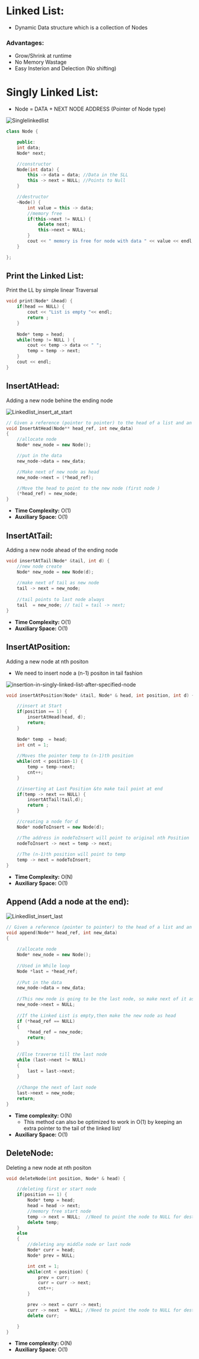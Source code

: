 # Linked List:
- Dynamic Data structure which is a collection of Nodes
### Advantages: 
  - Grow/Shrink at runtime
  - No Memory Wastage 
  - Easy Insterion and Delection (No shifting)

# Singly Linked List:
  - Node = DATA + NEXT NODE ADDRESS (Pointer of Node type)

![Singlelinkedlist](https://github.com/IshaanAdarsh/TIL/assets/100434702/f39c6e67-b980-43ae-8e75-d298637a2bb2)

```c++
class Node {

    public:
    int data;
    Node* next;

    //constructor
    Node(int data) {
        this -> data = data; //Data in the SLL
        this -> next = NULL; //Points to Null
    }

    //destructor
    ~Node() {
        int value = this -> data;
        //memory free
        if(this->next != NULL) {
            delete next;
            this->next = NULL;
        }
        cout << " memory is free for node with data " << value << endl;
    }

};
```
## Print the Linked List:

Print the LL by simple linear Traversal

```c++
void print(Node* &head) {
    if(head == NULL) {
        cout << "List is empty "<< endl;
        return ;
    }
    
    Node* temp = head;
    while(temp != NULL ) {
        cout << temp -> data << " ";
        temp = temp -> next;
    }
    cout << endl;
}
```

## InsertAtHead:

Adding a new node behine the ending node

![Linkedlist_insert_at_start](https://github.com/IshaanAdarsh/TIL/assets/100434702/afbfc64e-aec9-4d6c-a0ee-c2d63072d171)

```c++
// Given a reference (pointer to pointer) to the head of a list and an int, inserts a new node on the front of the list.
void InsertAtHead(Node** head_ref, int new_data)
{
	//allocate node
	Node* new_node = new Node();

	//put in the data
	new_node->data = new_data;

	//Make next of new node as head
	new_node->next = (*head_ref);

	//Move the head to point to the new node (first node )
	(*head_ref) = new_node;
}
```
-   **Time Complexity:** O(1)
-   **Auxiliary Space:** O(1)

## InsertAtTail:
Adding a new node ahead of the ending node

```c++
void insertAtTail(Node* &tail, int d) {
    //new node create
    Node* new_node = new Node(d);
    
    //make next of tail as new node
    tail -> next = new_node;
    
    //tail points to last node always
    tail  = new_node; // tail = tail -> next;
}
```
-   **Time Complexity:** O(1)
-   **Auxiliary Space:** O(1)

## InsertAtPosition:
Adding a new node at nth positon
- We need to insert node a (n-1) positon in tail fashion

![insertion-in-singly-linked-list-after-specified-node](https://github.com/IshaanAdarsh/TIL/assets/100434702/a50ff46c-c2da-4c8e-afe0-a81b448d2f39)

```c++
void insertAtPosition(Node* &tail, Node* & head, int position, int d) {

    //insert at Start
    if(position == 1) {
        insertAtHead(head, d);
        return;
    }
    
    Node* temp  = head;
    int cnt = 1;
    
    //Moves the pointer temp to (n-1)th position
    while(cnt < position-1) {
        temp = temp->next;
        cnt++;
    }

    //inserting at Last Position &to make tail point at end
    if(temp -> next == NULL) {
        insertAtTail(tail,d);
        return ;
    }

    //creating a node for d
    Node* nodeToInsert = new Node(d);

    //The address in nodeToInsert will point to original nth Position
    nodeToInsert -> next = temp -> next;
    
    //The (n-1)th position will point to temp
    temp -> next = nodeToInsert;
}
```
-   **Time Complexity:** O(N)
-   **Auxiliary Space:** O(1)

## Append (Add a node at the end):

![Linkedlist_insert_last](https://github.com/IshaanAdarsh/TIL/assets/100434702/8fdd16dc-5d69-4ff2-a0a0-42a145ff673e)

```c++
// Given a reference (pointer to pointer) to the head of a list and an int, appends a new node at the end
void append(Node** head_ref, int new_data)
{
	
	//allocate node
	Node* new_node = new Node();
	
	//Used in While loop
	Node *last = *head_ref;
	
	//Put in the data
	new_node->data = new_data;
	
	//This new node is going to be the last node, so make next of it as NULL
	new_node->next = NULL;
	
	//If the Linked List is empty,then make the new node as head
	if (*head_ref == NULL)
	{
		*head_ref = new_node;
		return;
	}
	
	//Else traverse till the last node
	while (last->next != NULL)
	{
		last = last->next;
	}
	
	//Change the next of last node
	last->next = new_node;
	return;
}
```
-   **Time complexity:** O(N)
    -   This method can also be optimized to work in O(1) by keeping an extra pointer to the tail of the linked list/
-   **Auxiliary Space:** O(1)

## DeleteNode:

Deleting a new node at nth positon

```c++
void deleteNode(int position, Node* & head) { 

    //deleting first or start node
    if(position == 1) {
        Node* temp = head;
        head = head -> next;
        //memory free start node
        temp -> next = NULL;  //Need to point the node to NULL for destructor call
        delete temp;
    }
    else
    {
        //deleting any middle node or last node
        Node* curr = head;
        Node* prev = NULL;

        int cnt = 1;
        while(cnt < position) {
            prev = curr;
            curr = curr -> next;
            cnt++;
        }

        prev -> next = curr -> next;
        curr -> next  = NULL; //Need to point the node to NULL for destructor call
        delete curr;

    }
}
```
-   **Time complexity:** O(N)
-   **Auxiliary Space:** O(1)
